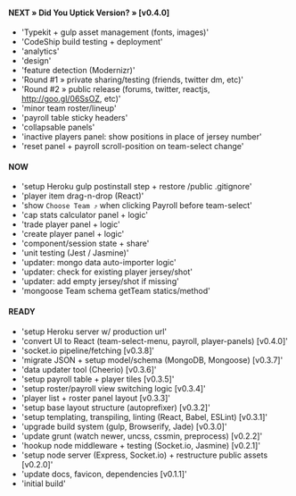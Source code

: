 

#### NEXT » Did You Uptick Version? » [v0.4.0]

- 'Typekit + gulp asset management (fonts, images)'
- 'CodeShip build testing + deployment'
- 'analytics'
- 'design'
- 'feature detection (Modernizr)'
- 'Round #1 » private sharing/testing (friends, twitter dm, etc)'
- 'Round #2 » public release (forums, twitter, reactjs, http://goo.gl/06SsOZ, etc)'
- 'minor team roster/lineup'
- 'payroll table sticky headers'
- 'collapsable panels'
- 'inactive players panel: show positions in place of jersey number'
- 'reset panel + payroll scroll-position on team-select change'


#### NOW

- 'setup Heroku gulp postinstall step + restore /public .gitignore'
- 'player item drag-n-drop (React)'
- 'show `Choose Team ⤴︎` when clicking Payroll before team-select'
- 'cap stats calculator panel + logic'
- 'trade player panel + logic'
- 'create player panel + logic'
- 'component/session state + share'
- 'unit testing (Jest / Jasmine)'
- 'updater: mongo data auto-importer logic'
- 'updater: check for existing player jersey/shot'
- 'updater: add empty jersey/shot if missing'
- 'mongoose Team schema getTeam statics/method'


#### READY

- 'setup Heroku server w/ production url'
- 'convert UI to React (team-select-menu, payroll, player-panels) [v0.4.0]'
- 'socket.io pipeline/fetching [v0.3.8]'
- 'migrate JSON + setup model/schema (MongoDB, Mongoose) [v0.3.7]'
- 'data updater tool (Cheerio) [v0.3.6]'
- 'setup payroll table + player tiles [v0.3.5]'
- 'setup roster/payroll view switching logic [v0.3.4]'
- 'player list + roster panel layout [v0.3.3]'
- 'setup base layout structure (autoprefixer) [v0.3.2]'
- 'setup templating, transpiling, linting (React, Babel, ESLint) [v0.3.1]'
- 'upgrade build system (gulp, Browserify, Jade) [v0.3.0]'
- 'update grunt (watch newer, uncss, cssmin, preprocess) [v0.2.2]'
- 'hookup node middleware + testing (Socket.io, Jasmine) [v0.2.1]'
- 'setup node server (Express, Socket.io) + restructure public assets [v0.2.0]'
- 'update docs, favicon, dependencies [v0.1.1]'
- 'initial build'
